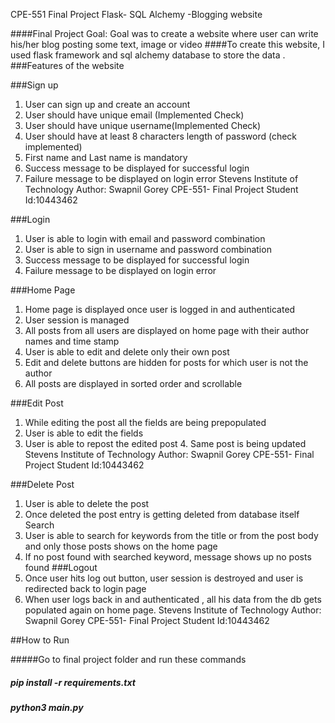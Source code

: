CPE-551
Final Project
Flask- SQL Alchemy -Blogging website


####Final Project Goal: Goal was to create a website where user can write his/her blog posting some text, image or video
####To create this website, I used flask framework and sql alchemy database to store the data .
###Features of the website

###Sign up
1. User can sign up and create an account
2. User should have unique email (Implemented Check)
3. User should have unique username(Implemented
Check)
4. User should have at least 8 characters length of
password (check implemented)
5. First name and Last name is mandatory
6. Success message to be displayed for successful login
7. Failure message to be displayed on login error
Stevens Institute of Technology
Author: Swapnil Gorey CPE-551- Final Project Student Id:10443462
 
###Login
1. User is able to login with email and password combination
2. User is able to sign in username and password combination
3. Success message to be displayed for successful login
4. Failure message to be displayed on login error

###Home Page
1. Home page is displayed once user is logged in and authenticated
2. User session is managed
3. All posts from all users are displayed on home page
with their author names and time stamp
4. User is able to edit and delete only their own post
5. Edit and delete buttons are hidden for posts for
which user is not the author
6. All posts are displayed in sorted order and scrollable

###Edit Post
1. While editing the post all the fields are being prepopulated
2. User is able to edit the fields
3. User is able to repost the edited post 4. Same post is being updated
Stevens Institute of Technology
Author: Swapnil Gorey CPE-551- Final Project Student Id:10443462

###Delete Post
1. User is able to delete the post
2. Once deleted the post entry is getting deleted
from database itself
Search
1. User is able to search for keywords from the title or from the post body and only those posts shows on the home page
2. If no post found with searched keyword, message shows up no posts found
###Logout
1. Once user hits log out button, user session is destroyed and user is redirected back to login page
2. When user logs back in and authenticated , all his data from the db gets populated again on home page.
Stevens Institute of Technology
Author: Swapnil Gorey CPE-551- Final Project Student Id:10443462

##How to Run

#####Go to final project folder and run these commands
##### pip install -r requirements.txt
##### python3 main.py